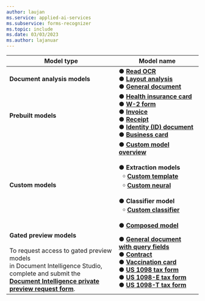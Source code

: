 ```yaml
---
author: laujan
ms.service: applied-ai-services
ms.subservice: forms-recognizer
ms.topic: include
ms.date: 03/03/2023
ms.author: lajanuar
---
```


<!-- markdownlint-disable MD041 -->

| Model type |Model name |
|------------|-----------|
|**Document analysis models**| &#9679; [**Read OCR**](../concept-read.md)</br> &#9679; [**Layout analysis**](../concept-layout.md) </br> &#9679; [**General document**](../concept-general-document.md)</br>|
| **Prebuilt models** |  &#9679; [**Health insurance card**](../concept-insurance-card.md) </br>&#9679; [**W-2 form**](../concept-w2.md) </br>&#9679; [**Invoice**](../concept-invoice.md)</br>&#9679; [**Receipt**](../concept-receipt.md) </br>&#9679; [**Identity (ID) document**](../concept-id-document.md) </br>&#9679; [**Business card**](../concept-business-card.md) </br>
| **Custom models** | &#9679; [**Custom model overview**](../concept-custom.md)</br> </br>&#9679; **Extraction models**</br>&#8198;&#8198;&Tab;&#65518; [**Custom template**](../concept-custom-template.md)</br>&#8198;&#8198;&Tab;&#65518; [**Custom neural**](../concept-custom-neural.md)</br></br>&#9679; **Classifier model**</br>&#8198;&#8198;&Tab;&#65518; [**Custom classifier**](../concept-custom-classifier.md)</br> </br>&#9679; [**Composed model**](../concept-model-overview.md)|
|**Gated preview models**</br></br> To request access to gated preview models </br>in Document Intelligence Studio, complete and submit the </br>[**Document Intelligence private preview request form**](https://aka.ms/form-recognizer/preview/survey).|&#9679; [**General document with query fields**](https://formrecognizer.appliedai.azure.com/studio)</br>&#9679; [**Contract**](https://formrecognizer.appliedai.azure.com/studio)</br>&#9679; [**Vaccination card**](https://formrecognizer.appliedai.azure.com/studio)</br>&#9679; [**US 1098 tax form**](https://formrecognizer.appliedai.azure.com/studio)</br>&#9679; [**US 1098-E tax form**](https://formrecognizer.appliedai.azure.com/studio)</br>&#9679; [**US 1098-T tax form**](https://formrecognizer.appliedai.azure.com/studio)
